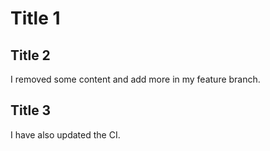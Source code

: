 # Title 1

## Title 2

I removed some content and add more in my feature branch.

## Title 3

I have also updated the CI.

